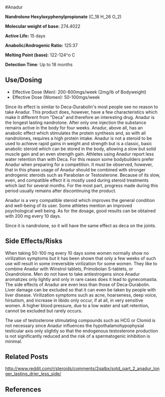 #Anadur

**Nandrolone Hexyloxyphenylpropionate** (C_18 H_26 O_2)

**Molecular weight of base:** 274.4022

**Active Life:** 15 days

**Anabolic/Androgenic Ratio:** 125:37

**Melting Point (base)**: 122-124^o C

**Detection Time**: Up to 18 months

## Use/Dosing
* Effective Dose (Men): 200-600mgs/week (2mg/lb of Bodyweight)
* Effective Dose (Women): 50-100mgs/week

Since its effect is similar to Deca-Durabolin's most people see no reason to take Anadur. This product does, however, have a few characteristics which make it different from "Deca" and therefore an interesting drug. Anadur is the longest lasting nandrolone. After only one injection the substance remains active in the body for four weeks. Anadur, above all, has an anabolic effect which stimulates the protein synthesis and, as with all nandrolones, requires a high protein intake. Anadur is not a steroid to be used to achieve rapid gains in weight and strength but is a classic, basic anabolic steroid which can be stored in the body, allowing a slow but solid muscle gain and an even strength gain. Athletes using Anadur report less water retention than with Deca. For this reason some bodybuilders prefer Anadur when preparing for a competition. It must be observed, however, that in this phase usage of Anadur should be combined with stronger androgenic steroids such as Parabolan or Testosterone. Because of its slow, even, and compatible effect it is mostly used during steroid treatments which last for several months. For the most part, progress made during this period usually remains after discontinuing the product. 

Anadur is a very compatible steroid which improves the general condition and well-being of its user. Some athletes mention an improved psychological well being. As for the dosage, good results can be obtained with 200 mg every 10 days.

Since it is nandrolone, so it will have the same effect as deca on the joints.

## Side Effects/Risks
When taking 50-100 mg every 10 days some women normally show no virilization symptoms but it has been shown that only a few weeks of such use will result in some irreversible virilization for some women. They like to combine Anadur with Winstrol tablets, Primobolan S-tablets, or Oxandrolone. Men do not have to take antiestrogens since Anadur aromatizes only lightly and only in rare cases does it lead to gynecomastia. The side effects of Anadur are even less than those of Deca-Durabolin. Liver damage can be excluded so that it can even be taken by people with liver disease. Virilization symptoms such as acne, hoarseness, deep voice, hirsutism, and increase in libido only occur, if at all, in very sensitive women. A higher blood pressure, due to a low water and salt retention, cannot be excluded but rarely occurs.

The use of testosterone stimulating compounds such as HCG or Clomid is not necessary since Anadur influences the hypothalamohypophysial testicular axis only slightly so that the endogenous testosterone production is not significantly reduced and the risk of a spermatogenic inhibition is minimal.

## Related Posts
http://www.reddit.com/r/steroids/comments/2qalbx/sotd_part_2_anadur_longer_lasting_drier_less_side/

## References
